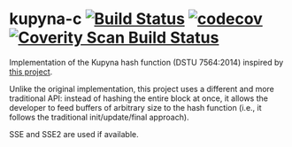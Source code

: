 # kupyna-c [![Build Status](https://travis-ci.org/sjinks/kupyna-c.png?branch=master)](https://travis-ci.org/sjinks/kupyna-c) [![codecov](https://codecov.io/gh/sjinks/kupyna-c/branch/master/graph/badge.svg)](https://codecov.io/gh/sjinks/kupyna-c) [![Coverity Scan Build Status](https://scan.coverity.com/projects/11055/badge.svg)](https://scan.coverity.com/projects/sjinks-kupyna-c)

Implementation of the Kupyna hash function (DSTU 7564:2014) inspired by [this project](https://github.com/Roman-Oliynykov/Kupyna-reference).

Unlike the original implementation, this project uses a different and more traditional API: instead of hashing the entire block at once,
it allows the developer to feed buffers of arbitrary size to the hash function (i.e., it follows the traditional init/update/final approach).

SSE and SSE2 are used if available.
